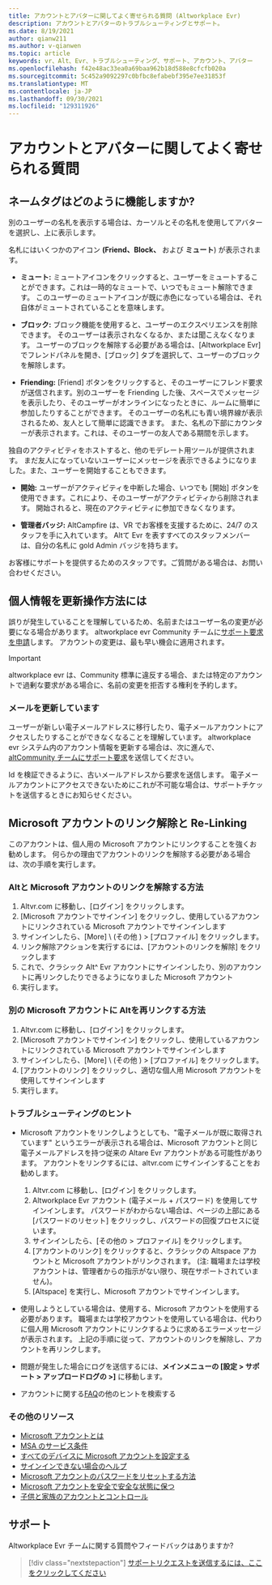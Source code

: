 ```yaml
---
title: アカウントとアバターに関してよく寄せられる質問 (Altworkplace Evr)
description: アカウントとアバターのトラブルシューティングとサポート。
ms.date: 8/19/2021
author: qianw211
ms.author: v-qianwen
ms.topic: article
keywords: vr、Alt、Evr、トラブルシューティング、サポート、アカウント、アバター
ms.openlocfilehash: f42e48ac33ea0a69baa962b18d588e8cfcfb020a
ms.sourcegitcommit: 5c452a9092297c0bfbc8efabebf395e7ee31853f
ms.translationtype: MT
ms.contentlocale: ja-JP
ms.lasthandoff: 09/30/2021
ms.locfileid: "129311926"
---
```

# <a name="frequently-asked-questions-about-accounts-and-avatars"></a>アカウントとアバターに関してよく寄せられる質問

## <a name="how-do-nametags-work"></a>ネームタグはどのように機能しますか?

別のユーザーの名札を表示する場合は、カーソルとその名札を使用してアバターを選択し、上に表示します。

名札にはいくつかのアイコン **(Friend、Block、** および **ミュート**) が表示されます。

* **ミュート:** ミュートアイコンをクリックすると、ユーザーをミュートすることができます。これは一時的なミュートで、いつでもミュート解除できます。 このユーザーのミュートアイコンが既に赤色になっている場合は、それ自体がミュートされていることを意味します。

* **ブロック:** ブロック機能を使用すると、ユーザーのエクスペリエンスを削除できます。 そのユーザーは表示されなくなるか、または聞こえなくなります。 ユーザーのブロックを解除する必要がある場合は、[Altworkplace Evr] でフレンドパネルを開き、[ブロック] タブを選択して、ユーザーのブロックを解除します。

* **Friending:** [Friend] ボタンをクリックすると、そのユーザーにフレンド要求が送信されます。別のユーザーを Friending した後、スペースでメッセージを表示したり、そのユーザーがオンラインになったときに、ルームに簡単に参加したりすることができます。 そのユーザーの名札にも青い境界線が表示されるため、友人として簡単に認識できます。 また、名札の下部にカウンターが表示されます。これは、そのユーザーの友人である期間を示します。

独自のアクティビティをホストすると、他のモデレート用ツールが提供されます。 まだ友人になっていないユーザーにメッセージを表示できるようになりました。また、ユーザーを開始することもできます。

* **開始:** ユーザーがアクティビティを中断した場合、いつでも [開始] ボタンを使用できます。これにより、そのユーザーがアクティビティから削除されます。 開始されると、現在のアクティビティに参加できなくなります。 

* **管理者バッジ:** AltCampfire は、VR でお客様を支援するために、24/7 のスタッフを手に入れています。 Altて Evr を表すすべてのスタッフメンバーは、自分の名札に gold Admin バッジを持ちます。

お客様にサポートを提供するためのスタッフです。ご質問がある場合は、お問い合わせください。

## <a name="how-do-i-update-my-personal-information"></a>個人情報を更新操作方法には

誤りが発生していることを理解しているため、名前またはユーザー名の変更が必要になる場合があります。 altworkplace evr Community チームに[サポート要求を申請](https://help.altvr.com/hc/requests/new)します。 アカウントの変更は、最も早い機会に適用されます。

> [!IMPORTANT]
> altworkplace evr は、Community 標準に違反する場合、または特定のアカウントで過剰な要求がある場合に、名前の変更を拒否する権利を予約します。

### <a name="updating-your-email"></a>メールを更新しています

ユーザーが新しい電子メールアドレスに移行したり、電子メールアカウントにアクセスしたりすることができなくなることを理解しています。 altworkplace evr システム内のアカウント情報を更新する場合は、次に進んで、 [altCommunity チームにサポート要求](https://help.altvr.com/hc/requests/new)を送信してください。 

Id を検証できるように、古いメールアドレスから要求を送信します。 電子メールアカウントにアクセスできないためにこれが不可能な場合は、サポートチケットを送信するときにお知らせください。

## <a name="unlinking-and-re-linking-your-microsoft-account"></a>Microsoft アカウントのリンク解除と Re-Linking

このアカウントは、個人用の Microsoft アカウントにリンクすることを強くお勧めします。 何らかの理由でアカウントのリンクを解除する必要がある場合は、次の手順を実行します。

### <a name="how-to-unlink-your-altspacevr-and-microsoft-accounts"></a>Altと Microsoft アカウントのリンクを解除する方法

1. Altvr.com に移動し、[ログイン] をクリックします。
2. [Microsoft アカウントでサインイン] をクリックし、使用しているアカウントにリンクされている Microsoft アカウントでサインインします
3. サインインしたら、[More] \ (その他 \) > [プロファイル] をクリックします。
4. リンク解除アクションを実行するには、[アカウントのリンクを解除] をクリックします
5. これで、クラシック Alt^ Evr アカウントにサインインしたり、別のアカウントに再リンクしたりできるようになりました Microsoft アカウント
6. 実行します。


### <a name="how-to-re-link-your-altspacevr-to-another-microsoft-account"></a>別の Microsoft アカウントに Altを再リンクする方法

1. Altvr.com に移動し、[ログイン] をクリックします。
2. [Microsoft アカウントでサインイン] をクリックし、使用しているアカウントにリンクされている Microsoft アカウントでサインインします
3. サインインしたら、[More] \ (その他 \) > [プロファイル] をクリックします。
5. [アカウントのリンク] をクリックし、適切な個人用 Microsoft アカウントを使用してサインインします
6. 実行します。


### <a name="troubleshooting-tips"></a>トラブルシューティングのヒント

* Microsoft アカウントをリンクしようとしても、"電子メールが既に取得されています" というエラーが表示される場合は、Microsoft アカウントと同じ電子メールアドレスを持つ従来の Altare Evr アカウントがある可能性があります。 アカウントをリンクするには、altvr.com にサインインすることをお勧めします。
    1. Altvr.com に移動し、[ログイン] をクリックします。
    2. Altworkplace Evr アカウント (電子メール + パスワード) を使用してサインインします。 パスワードがわからない場合は、ページの上部にある [パスワードのリセット] をクリックし、パスワードの回復プロセスに従います。 
    3. サインインしたら、[その他の > プロファイル] をクリックします。
    4. [アカウントのリンク] をクリックすると、クラシックの Altspace アカウントと Microsoft アカウントがリンクされます。 (注: 職場または学校アカウントは、管理者からの指示がない限り、現在サポートされていません)。
    5. [Altspace] を実行し、Microsoft アカウントでサインインします。
    
* 使用しようとしている場合は、使用する、Microsoft アカウントを使用する必要があります。 職場または学校アカウントを使用している場合は、代わりに個人用 Microsoft アカウントにリンクするように求めるエラーメッセージが表示されます。 上記の手順に従って、アカウントのリンクを解除し、アカウントを再リンクします。 

* 問題が発生した場合にログを送信するには、**メインメニューの [設定 > サポート > アップロードログの >]** に移動します。

* アカウントに関する[FAQ](../getting-started/creating-and-linking-accounts.md)の他のヒントを検索する


### <a name="more-resources"></a>その他のリソース

* [Microsoft アカウントとは](https://account.microsoft.com/account?lang=)
* [MSA のサービス条件](https://www.microsoft.com/servicesagreement/)
* [すべてのデバイスに Microsoft アカウントを設定する](https://account.microsoft.com/account/connect-devices)
* [サインインできない場合のヘルプ](https://support.microsoft.com//account-billing/when-you-can-t-sign-in-to-your-microsoft-account-475c9b5c-8c25-49f1-9c2d-c64b7072e735)
* [Microsoft アカウントのパスワードをリセットする方法](https://support.microsoft.com//account-billing/how-to-reset-your-microsoft-account-password-eff4f067-5042-c1a3-fe72-b04d60556c37)
* [Microsoft アカウントを安全で安全な状態に保つ](https://support.microsoft.com//account-billing/how-to-help-keep-your-microsoft-account-safe-and-secure-628538c2-7006-33bb-5ef4-c917657362b9)
* [子供と家族のアカウントとコントロール](https://account.microsoft.com/family/about?refd=www.microsoft.com&ru=https:%2F%2Faccount.microsoft.com%2Ffamily%3Frefd%3Dwww.microsoft.com)

## <a name="support"></a>サポート

Altworkplace Evr チームに関する質問やフィードバックはありますか? 

> [!div class="nextstepaction"]
> [サポートリクエストを送信するには、ここをクリックしてください](https://help.altvr.com/hc/requests/new)
